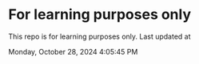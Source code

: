 # For learning purposes only
This repo is for learning purposes only.
Last updated at

Monday, October 28, 2024 4:05:45 PM

